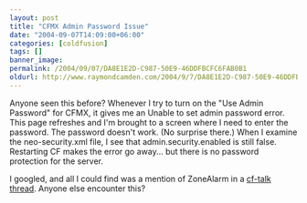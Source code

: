```yaml
---
layout: post
title: "CFMX Admin Password Issue"
date: "2004-09-07T14:09:00+06:00"
categories: [coldfusion]
tags: []
banner_image: 
permalink: /2004/09/07/DA8E1E2D-C987-50E9-46DDFBCFC6FAB0B1
oldurl: http://www.raymondcamden.com/2004/9/7/DA8E1E2D-C987-50E9-46DDFBCFC6FAB0B1
---
```


Anyone seen this before? Whenever I try to turn on the "Use Admin Password" for CFMX, it gives me an Unable to set admin password error. This page refreshes and I'm brought to a screen where I need to enter the password. The password doesn't work. (No surprise there.) When I examine the neo-security.xml file, I see that admin.security.enabled is still false. Restarting CF makes the error go away... but there is no password protection for the server. 

I googled, and all I could find was a mention of ZoneAlarm in a <a href="http://www.houseoffusion.com/cf_lists/index.cfm/method=messages&threadid=20702&forumid=4">cf-talk thread</a>. Anyone else encounter this?